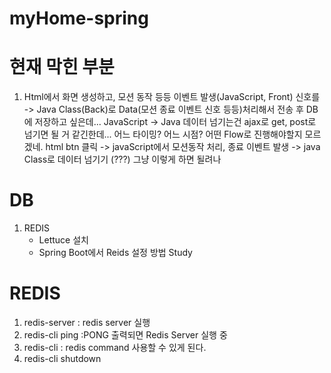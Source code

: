 # myHome-spring


# 현재 막힌 부분
1. Html에서 화면 생성하고, 모션 동작 등등 이벤트 발생(JavaScript, Front) 신호를 -> 
   Java Class(Back)로 Data(모션 종료 이벤트 신호 등등)처리해서 전송 후 DB에 저장하고 싶은데...
   JavaScript -> Java 데이터 넘기는건 ajax로 get, post로 넘기면 될 거 같긴한데...
   어느 타이밍? 어느 시점? 어떤 Flow로 진행해야할지 모르겠네.
   html btn 클릭 -> javaScript에서 모션동작 처리, 종료 이벤트 발생 -> java Class로 데이터 넘기기 (???)
   그냥 이렇게 하면 될려나
# DB
1. REDIS
   - Lettuce 설치
   - Spring Boot에서 Reids 설정 방법 Study
   
# REDIS
1. redis-server : redis server 실행
2. redis-cli ping :PONG 출력되면 Redis Server 실행 중
3. redis-cli : redis command 사용할 수 있게 된다.
4. redis-cli shutdown
